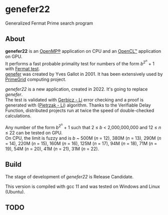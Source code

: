# genefer22
Generalized Fermat Prime search program

## About

**genefer22** is an [OpenMP®](https://www.openmp.org/) application on CPU and an [OpenCL™](https://www.khronos.org/opencl/) application on GPU.  
It performs a fast probable primality test for numbers of the form *b*<sup>2<sup>*n*</sup></sup> + 1 with [Fermat test](https://en.wikipedia.org/wiki/Fermat_primality_test).  
[genefer](https://doi.org/10.5334/jors.ca) was created by Yves Gallot in 2001. It has been extensively used by [PrimeGrid](https://www.primegrid.com/forum_forum.php?id=75) computing project.  

*genefer22* is a new application, created in 2022. It's going to replace *genefer*.  
The test is validated with [Gerbicz - Li](https://www.mersenneforum.org/showthread.php?t=22510) error checking and a proof is generated with ([Pietrzak - Li](https://eprint.iacr.org/2018/627.pdf)) algorithm. Thanks to the Verifiable Delay Function, distributed projects run at twice the speed of double-checked calculations.  

Any number of the form *b*<sup>2<sup>*n*</sup></sup> + 1 such that 2 &le; *b* < 2,000,000,000 and 12 &le; *n* &le; 22 can be tested on GPU.  
On CPU, the limit is fuzzy and is *b* ~ 500M (*n* = 12), 380M (*n* = 13), 290M (*n* = 14), 220M (*n* = 15), 160M (*n* = 16), 125M (*n* = 17), 94M (*n* = 18), 71M (*n* = 19), 54M (*n* = 20), 41M (*n* = 21), 31M (*n* = 22).  

## Build

The stage of development of *genefer22* is Release Candidate.  

This version is compiled with gcc 11 and was tested on Windows and Linux (Ubuntu).  

## TODO

